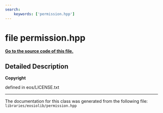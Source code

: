 ```yaml
---
search:
    keywords: ['permission.hpp']
---
```


# file permission.hpp

**[Go to the source code of this file.](permission_8hpp_source.md)**
## Detailed Description



**Copyright**

defined in eos/LICENSE.txt 





----------------------------------------
The documentation for this class was generated from the following file: `libraries/eosiolib/permission.hpp`
